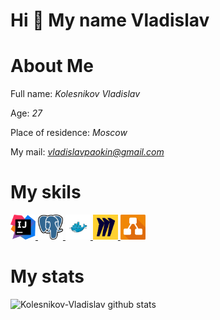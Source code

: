 # Hi :wave: My name Vladislav
# About Me

Full name: *Kolesnikov Vladislav*

Age: *27*

Place of residence: *Moscow*

My mail: *vladislavpaokin@gmail.com*

# My skils

<a href="https://www.jetbrains.com/ru-ru/idea/" target="_blank" rel="noreferrer"> <img src="https://github.com/Kolesnikov-Vladislav/Kolesnikov-Vladislav/blob/main/img/IntelliJ_IDEA.png" alt="docker" width="40" height="40"/> </a>
<a href="https://www.pgadmin.org/" target="_blank" rel="noreferrer"> <img src="https://github.com/Kolesnikov-Vladislav/Kolesnikov-Vladislav/blob/main/img/pgadmin.png" alt="pgadmin" width="40" height="40"/> </a>
<a href="https://www.docker.com/" target="_blank" rel="noreferrer"> <img src="https://github.com/Kolesnikov-Vladislav/Kolesnikov-Vladislav/blob/main/img/docker.png" alt="docker" width="40" height="40"/> </a>
<a href="https://miro.com/ru/" target="_blank" rel="noreferrer"> <img src="https://github.com/Kolesnikov-Vladislav/Kolesnikov-Vladislav/blob/main/img/miro.png" alt="miro" width="40" height="40"/> </a>
<a href="https://drawio-app.com/" target="_blank" rel="noreferrer"> <img src="https://github.com/Kolesnikov-Vladislav/Kolesnikov-Vladislav/blob/main/img/draw%20io.png" alt="draw-io" width="40" height="40"/> </a>

# My stats
![Kolesnikov-Vladislav github stats](https://github-readme-stats.vercel.app/api?username=Kolesnikov-Vladislav&show_icons=radical)
